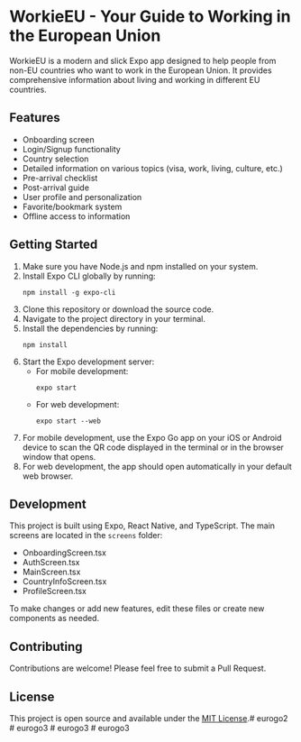 # WorkieEU - Your Guide to Working in the European Union

WorkieEU is a modern and slick Expo app designed to help people from non-EU countries who want to work in the European Union. It provides comprehensive information about living and working in different EU countries.

## Features

- Onboarding screen
- Login/Signup functionality
- Country selection
- Detailed information on various topics (visa, work, living, culture, etc.)
- Pre-arrival checklist
- Post-arrival guide
- User profile and personalization
- Favorite/bookmark system
- Offline access to information

## Getting Started

1. Make sure you have Node.js and npm installed on your system.
2. Install Expo CLI globally by running:
   ```
   npm install -g expo-cli
   ```
3. Clone this repository or download the source code.
4. Navigate to the project directory in your terminal.
5. Install the dependencies by running:
   ```
   npm install
   ```
6. Start the Expo development server:
   - For mobile development:
     ```
     expo start
     ```
   - For web development:
     ```
     expo start --web
     ```
7. For mobile development, use the Expo Go app on your iOS or Android device to scan the QR code displayed in the terminal or in the browser window that opens.
8. For web development, the app should open automatically in your default web browser.

## Development

This project is built using Expo, React Native, and TypeScript. The main screens are located in the `screens` folder:

- OnboardingScreen.tsx
- AuthScreen.tsx
- MainScreen.tsx
- CountryInfoScreen.tsx
- ProfileScreen.tsx

To make changes or add new features, edit these files or create new components as needed.

## Contributing

Contributions are welcome! Please feel free to submit a Pull Request.

## License

This project is open source and available under the [MIT License](LICENSE).#   e u r o g o 2  
 #   e u r o g o 3  
 #   e u r o g o 3  
 #   e u r o g o 3  
 